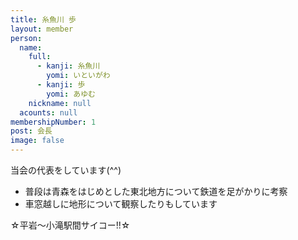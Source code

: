 ```yaml
---
title: 糸魚川 歩
layout: member
person:
  name:
    full:
      - kanji: 糸魚川
        yomi: いといがわ
      - kanji: 歩
        yomi: あゆむ
    nickname: null
  acounts: null
membershipNumber: 1
post: 会長
image: false
---
```

当会の代表をしています(^^)

- 普段は青森をはじめとした東北地方について鉄道を足がかりに考察
- 車窓越しに地形について観察したりもしています

☆平岩〜小滝駅間サイコー!!☆